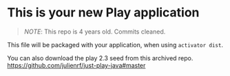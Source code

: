 This is your new Play application
=================================
> _NOTE_: This repo is 4 years old. Commits cleaned.   

This file will be packaged with your application, when using `activator dist`.  

You can also download the play 2.3 seed from this archived repo.  
https://github.com/julienrf/just-play-java#master
